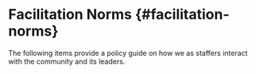 # Facilitation Norms {#facilitation-norms}

The following items provide a policy guide on how we as staffers interact with the community and its leaders.
